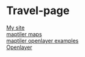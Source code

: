 # Travel-page

[My site](https://ran-guo.github.io/Travel-page/)  
[maptiler maps](https://cloud.maptiler.com/maps/)  
[maptiler openlayer examples](https://docs.maptiler.com/openlayers/examples/)  
[Openlayer](https://openlayers.org/)  
